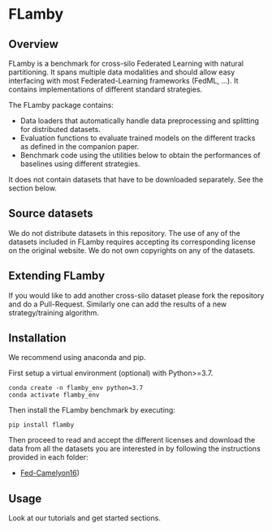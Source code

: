 # FLamby
## Overview
FLamby is a benchmark for cross-silo Federated Learning with natural partitioning. 
It spans multiple data modalities and should allow easy interfacing with most 
Federated-Learning frameworks (FedML, ...). It contains implementations of different
standard strategies.

The FLamby package contains:

- Data loaders that automatically handle data preprocessing and splitting for distributed datasets.  
- Evaluation functions to evaluate trained models on the different tracks as defined in the companion paper. 
- Benchmark code using the utilities below to obtain the performances of baselines using different strategies.

It does not contain datasets that have to be downloaded separately.
See the section below.

## Source datasets
We do not distribute datasets in this repository. The use of any of the datasets
included in FLamby requires accepting its corresponding license on the original
website.
We do not own copyrights on any of the datasets.


## Extending FLamby

If you would like to add another cross-silo dataset please fork the repository
and do a Pull-Request.
Similarly one can add the results of a new strategy/training algorithm.

## Installation

We recommend using anaconda and pip.

First setup a virtual environment (optional) with Python>=3.7.

```
conda create -n flamby_env python=3.7
conda activate flamby_env
```
Then install the FLamby benchmark by executing:
```
pip install flamby
```
Then proceed to read and accept the different licenses and download the data from
all the datasets you are interested in by following the instructions provided in each folder:
- [Fed-Camelyon16](./flamby/fed_camelyon16/download_instructions.md))

## Usage

Look at our tutorials and get started sections.
